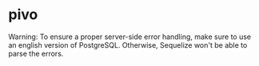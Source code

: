 # pivo
Warning: To ensure a proper server-side error handling, make sure to use an english version of PostgreSQL. Otherwise, Sequelize won't be able to parse the errors.
